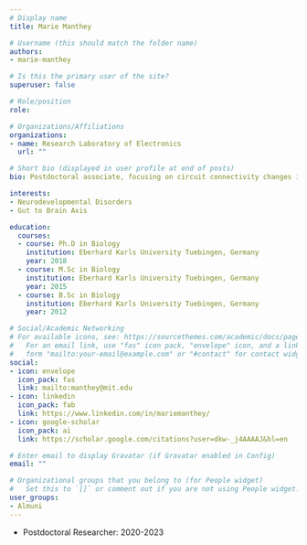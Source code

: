 ```yaml
---
# Display name
title: Marie Manthey

# Username (this should match the folder name)
authors:
- marie-manthey

# Is this the primary user of the site?
superuser: false

# Role/position
role: 

# Organizations/Affiliations
organizations:
- name: Research Laboratory of Electronics
  url: ""

# Short bio (displayed in user profile at end of posts)
bio: Postdoctoral associate, focusing on circuit connectivity changes in neurodevelopmental disorders and the gut-to-brain axis.

interests:
- Neurodevelopmental Disorders
- Gut to Brain Axis

education:
  courses:
  - course: Ph.D in Biology
    institution: Eberhard Karls University Tuebingen, Germany
    year: 2018
  - course: M.Sc in Biology
    institution: Eberhard Karls University Tuebingen, Germany
    year: 2015
  - course: B.Sc in Biology
    institution: Eberhard Karls University Tuebingen, Germany
    year: 2012

# Social/Academic Networking
# For available icons, see: https://sourcethemes.com/academic/docs/page-builder/#icons
#   For an email link, use "fas" icon pack, "envelope" icon, and a link in the
#   form "mailto:your-email@example.com" or "#contact" for contact widget.
social:
- icon: envelope
  icon_pack: fas
  link: mailto:manthey@mit.edu
- icon: linkedin
  icon_pack: fab
  link: https://www.linkedin.com/in/mariemanthey/
- icon: google-scholar
  icon_pack: ai
  link: https://scholar.google.com/citations?user=dkw-_j4AAAAJ&hl=en

# Enter email to display Gravatar (if Gravatar enabled in Config)
email: ""

# Organizational groups that you belong to (for People widget)
#   Set this to `[]` or comment out if you are not using People widget.
user_groups:
- Almuni
---
```


- Postdoctoral Researcher: 2020-2023
